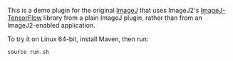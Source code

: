 This is a demo plugin for the original [ImageJ](https://imagej.net/software/imagej)
that uses ImageJ2's [ImageJ-TensorFlow](https://github.com/imagej/imagej-tensorflow)
library from a plain ImageJ plugin, rather than from an ImageJ2-enabled application.

To try it on Linux 64-bit, install Maven, then run:

    source run.sh
